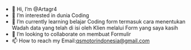 - 👋 Hi, I’m @Artagr4
- 👀 I’m interested in dunia Coding
- 🌱 I’m currently learning belajar Coding form termasuk cara menentukan Wadah data yang telah di isi oleh Klien melalui Form yang saya kasih
- 💞️ I’m looking to collaborate on membuat Formulir
- 📫 How to reach my Email:qsmotorindonesia@gmail.com

<!---
Artagr4/Artagr4 is a ✨ special ✨ repository because its `README.md` (this file) appears on your GitHub profile.
You can click the Preview link to take a look at your changes.
--->
